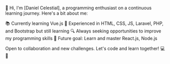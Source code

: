 👋 Hi, I'm [Daniel Celestial], a programming enthusiast on a continuous learning journey. Here's a bit about me:

📚 Currently learning Vue.js
🚀 Experienced in HTML, CSS, JS, Laravel, PHP, and Bootstrap but still learning
🔍 Always seeking opportunities to improve my programming skills
🎯 Future goal: Learn and master React.js, Node.js

Open to collaboration and new challenges. Let's code and learn together! 💻🚀

<!--
**dscelestial/dscelestial** is a ✨ _special_ ✨ repository because its `README.md` (this file) appears on your GitHub profile.

Here are some ideas to get you started:

- 🔭 I’m currently working on ...
- 🌱 I’m currently learning ...
- 👯 I’m looking to collaborate on ...
- 🤔 I’m looking for help with ...
- 💬 Ask me about ...
- 📫 How to reach me: ...
- 😄 Pronouns: ...
- ⚡ Fun fact: ...
-->
